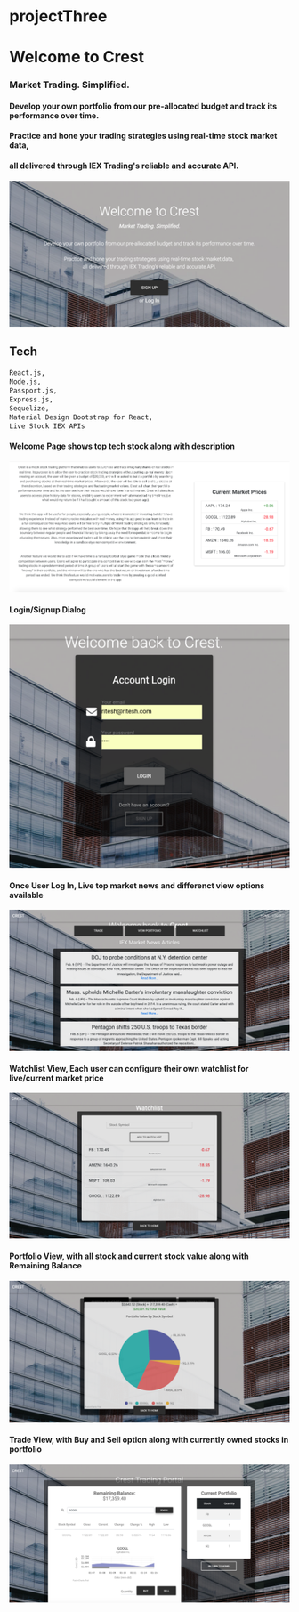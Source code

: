 # projectThree

# Welcome to Crest
### Market Trading. Simplified.

#### Develop your own portfolio from our pre-allocated budget and track its performance over time.
#### Practice and hone your trading strategies using real-time stock market data, 
#### all delivered through IEX Trading's reliable and accurate API.

![Landing Page](snap/welcome.png)

## Tech

```
React.js,
Node.js,
Passport.js,
Express.js,
Sequelize,
Material Design Bootstrap for React,
Live Stock IEX APIs

```

#### Welcome Page shows top tech stock along with description

![Part of Landing Page](snap/welcomepage2.png)



#### Login/Signup Dialog 

![Login & Signup Page](snap/login.png)



#### Once User Log In, Live top market news and differenct view options available

![After Login](snap/afterLogin.png)



#### Watchlist View, Each user can configure their own watchlist for live/current market price

![Watch List View](snap/watchlist.png)



#### Portfolio View, with all stock and current stock value along with Remaining Balance

![Portfolio View](snap/portfolio.png)



#### Trade View, with Buy and Sell option along with currently owned stocks in portfolio

![Trade View](snap/trade.png)



